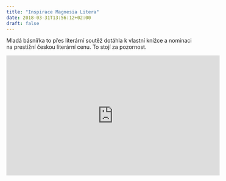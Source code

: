 ```yaml
---
title: "Inspirace Magnesia Litera"
date: 2018-03-31T13:56:12+02:00
draft: false
---
```


Mladá básnířka to přes literární soutěž dotáhla k vlastní knížce a nominaci na prestižní českou literární cenu. To stojí za pozornost.

<iframe width="560" height="315" src="https://www.youtube.com/embed/R533SLA4XDk?rel=0" frameborder="0" allow="autoplay; encrypted-media" allowfullscreen></iframe>
